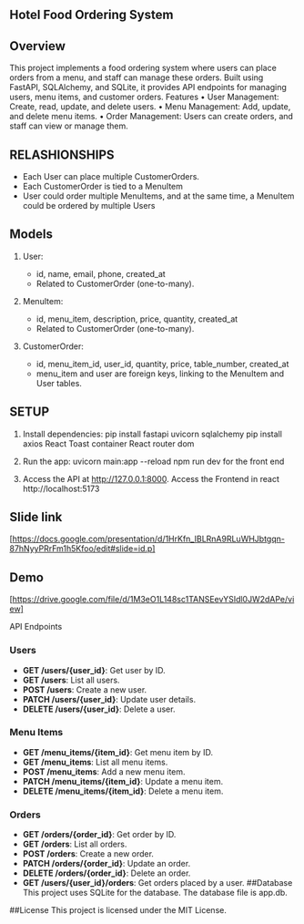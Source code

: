 ## Hotel  Food Ordering System



## Overview

This project implements a food ordering system where users can place orders from a menu, and staff can manage these orders. Built using FastAPI, SQLAlchemy, and SQLite, it provides API endpoints for managing users, menu items, and customer orders.
Features
• User Management: Create, read, update, and delete users.
• Menu Management: Add, update, and delete menu items.
• Order Management: Users can create orders, and staff can view or manage them.
## RELASHIONSHIPS
  - Each User can place multiple CustomerOrders.
  - Each CustomerOrder is tied to a MenuItem 
-  User could order multiple MenuItems, and at the same time, a MenuItem could be ordered by multiple Users

## Models
1. User:
   - id, name, email, phone, created_at
   - Related to CustomerOrder (one-to-many).

2. MenuItem:
   - id, menu_item, description, price, quantity, created_at
   - Related to CustomerOrder (one-to-many).

3. CustomerOrder:
   - id, menu_item_id, user_id, quantity, price, table_number, created_at
   - menu_item and user are foreign keys, linking to the MenuItem and User tables.
 ## SETUP
1. Install dependencies:
   pip install fastapi uvicorn sqlalchemy
   pip install axios
   React Toast container
   React router dom


2. Run the app:
   uvicorn main:app --reload
   npm run dev for the front end 

3. Access the API at http://127.0.0.1:8000.
   Access the Frontend in react http://localhost:5173



## Slide link
[https://docs.google.com/presentation/d/1HrKfn_IBLRnA9RLuWHJbtgqn-87hNyyPRrFm1h5Kfoo/edit#slide=id.p]

## Demo
[https://drive.google.com/file/d/1M3eO1L148sc1TANSEevYSIdl0JW2dAPe/view]

API Endpoints
### Users
- **GET /users/{user_id}**: Get user by ID.
- **GET /users**: List all users.
- **POST /users**: Create a new user.
- **PATCH /users/{user_id}**: Update user details.
- **DELETE /users/{user_id}**: Delete a user.

### Menu Items
- **GET /menu_items/{item_id}**: Get menu item by ID.
- **GET /menu_items**: List all menu items.
- **POST /menu_items**: Add a new menu item.
- **PATCH /menu_items/{item_id}**: Update a menu item.
- **DELETE /menu_items/{item_id}**: Delete a menu item.

### Orders
- **GET /orders/{order_id}**: Get order by ID.
- **GET /orders**: List all orders.
- **POST /orders**: Create a new order.
- **PATCH /orders/{order_id}**: Update an order.
- **DELETE /orders/{order_id}**: Delete an order.
- **GET /users/{user_id}/orders**: Get orders placed by a user.
##Database
This project uses SQLite for the database. The database file is app.db.

##License
This project is licensed under the MIT License.
